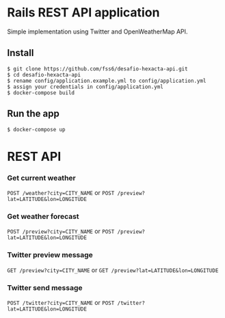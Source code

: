 # Rails REST API application

Simple implementation using Twitter and OpenWeatherMap API. 

## Install

    $ git clone https://github.com/fss6/desafio-hexacta-api.git
    $ cd desafio-hexacta-api
    $ rename config/application.example.yml to config/application.yml
    $ assign your credentials in config/application.yml
    $ docker-compose build 

## Run the app

    $ docker-compose up

# REST API

### Get current weather

`POST /weather?city=CITY_NAME` or `POST /preview?lat=LATITUDE&lon=LONGITUDE`

### Get weather forecast

`POST /preview?city=CITY_NAME` or `POST /preview?lat=LATITUDE&lon=LONGITUDE`

### Twitter preview message

`GET /preview?city=CITY_NAME` or `GET /preview?lat=LATITUDE&lon=LONGITUDE`

### Twitter send message

`POST /twitter?city=CITY_NAME` or `POST /twitter?lat=LATITUDE&lon=LONGITUDE`

